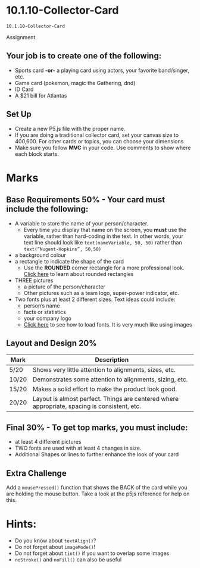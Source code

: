 # 10.1.10-Collector-Card
```
10.1.10-Collector-Card
```
Assignment

## Your job is to create one of the following:
- Sports card **-or-** a playing card using actors, your favorite band/singer, etc.
- Game card (pokemon, magic the Gathering, dnd)
- ID Card 
- A $21 bill for Atlantas

## Set Up
- Create a new P5.js file with the proper name.
- If you are doing a traditional collector card, set your canvas size to 400,600.  For other cards or topics, you can choose your dimensions. 
- Make sure you follow **MVC** in your code. Use comments to show where each block starts. 


# Marks 
## Base Requirements 50% - Your card must include the following:
- A variable to store the name of your person/character.
  - Every time you display that name on the screen, you **must** use the variable, rather than hard-coding in the text.  In other words, your text line should look like `text(nameVariable, 50, 50)` rather than `text(“Nugent-Hopkins”, 50,50)`
- a background colour
- a rectangle to indicate the shape of the card
  - Use the **ROUNDED** corner rectangle for a more professional look.  [Click here](https://p5js.org/reference/#/p5/rect) to learn about rounded rectangles
- THREE pictures
  - a picture of the person/character
  - Other pictures such as a  team logo, super-power indicator, etc.
- Two fonts plus at least 2 different sizes. Text ideas could include:
  - person’s name
  - facts or statistics
  - your company logo
  - [Click here](https://www.geeksforgeeks.org/p5-js-loadfont-function/) to see how to load fonts. It is very much like using images

## Layout and Design 20%
| Mark | Description |
| ----------- | ----------- |
| 5/20 | Shows very little attention to alignments, sizes, etc. |
| 10/20 | Demonstrates some attention to alignments, sizing, etc. |
| 15/20 | Makes a solid effort to make the product look good. |
| 20/20 | Layout is almost perfect.  Things are centered where appropriate, spacing is consistent, etc. |

## Final 30% - To get top marks, you must include:
- at least 4 different pictures
- TWO fonts are used with at least 4 changes in size.
- Additional Shapes or lines to further enhance the look of your card

## Extra Challenge 
Add a `mousePressed()` function that shows the BACK of the card while you are holding the mouse button. Take a look at the p5js reference for help on this. 

# Hints: 
- Do you know about `textAlign()`?
- Do not forget about `imageMode()`!
- Do not forget about `tint()` if you want to overlap some images
- `noStroke()` and  `noFill()` can also be useful
